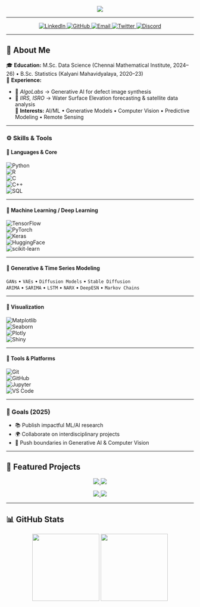 <!-- Header Banner -->
<p align="center">
  <img src="https://capsule-render.vercel.app/api?type=waving&height=300&color=gradient&text=Anushka%20Chakraborty&textBg=false&animation=blinking&section=header&desc=Machine%20Learning%20|%20Generative%20AI%20|%20Computer%20Vision%20|%20Applied%20Statistics" />
</p>

---
<p align="center">
  <a href="https://www.linkedin.com/in/anushka-chakraborty-5a9444213/" target="_blank">
    <img src="https://img.shields.io/badge/LinkedIn-Connect-blue?style=for-the-badge&logo=linkedin" alt="LinkedIn"/>
  </a>
  <a href="https://github.com/Anu589" target="_blank">
    <img src="https://img.shields.io/badge/GitHub-Follow-black?style=for-the-badge&logo=github" alt="GitHub"/>
  </a>
  <a href="mailto:anushka.chakraborty589@gmail.com">
    <img src="https://img.shields.io/badge/Email-Send%20Me%20a%20Mail-red?style=for-the-badge&logo=gmail" alt="Email"/>
  </a>
  <a href="https://twitter.com/Anushka_589" target="_blank">
    <img src="https://img.shields.io/badge/Twitter-Follow%20Me-1DA1F2?style=for-the-badge&logo=twitter" alt="Twitter"/>
  </a>
  <a href="https://discord.com/users/anushka_5890" target="_blank">
    <img src="https://img.shields.io/badge/Discord-Join%20Me-5865F2?style=for-the-badge&logo=discord&logoColor=white" alt="Discord"/>
  </a>
</p>

---

## 📝 About Me  

🎓 **Education:** M.Sc. Data Science (Chennai Mathematical Institute, 2024–26) • B.Sc. Statistics (Kalyani Mahavidyalaya, 2020–23)  
💼 **Experience:**  
- 🧪 *AlgoLabs* → Generative AI for defect image synthesis  
- 🌊 *IIRS, ISRO* → Water Surface Elevation forecasting & satellite data analysis  
🔬 **Interests:** AI/ML • Generative Models • Computer Vision • Predictive Modeling • Remote Sensing  

---

### ⚙️ Skills & Tools  

#### 🔹 Languages & Core  
![Python](https://img.shields.io/badge/Python-3776AB?style=for-the-badge&logo=python&logoColor=white)  
![R](https://img.shields.io/badge/R-276DC3?style=for-the-badge&logo=r&logoColor=white)  
![C](https://img.shields.io/badge/C-00599C?style=for-the-badge&logo=c&logoColor=white)  
![C++](https://img.shields.io/badge/C++-00599C?style=for-the-badge&logo=cplusplus&logoColor=white)  
![SQL](https://img.shields.io/badge/SQL-003B57?style=for-the-badge&logo=mysql&logoColor=white)  

---

#### 🔹 Machine Learning / Deep Learning  
![TensorFlow](https://img.shields.io/badge/TensorFlow-FF6F00?style=for-the-badge&logo=tensorflow&logoColor=white)  
![PyTorch](https://img.shields.io/badge/PyTorch-EE4C2C?style=for-the-badge&logo=pytorch&logoColor=white)  
![Keras](https://img.shields.io/badge/Keras-D00000?style=for-the-badge&logo=keras&logoColor=white)  
![HuggingFace](https://img.shields.io/badge/HuggingFace-FECC00?style=for-the-badge&logo=huggingface&logoColor=black)  
![scikit-learn](https://img.shields.io/badge/scikit--learn-F7931E?style=for-the-badge&logo=scikit-learn&logoColor=white)  

---

#### 🔹 Generative & Time Series Modeling  
`GANs` • `VAEs` • `Diffusion Models` • `Stable Diffusion`  
`ARIMA` • `SARIMA` • `LSTM` • `NARX` • `DeepESN` • `Markov Chains`  

---

#### 🔹 Visualization  
![Matplotlib](https://img.shields.io/badge/Matplotlib-013243?style=for-the-badge&logo=plotly&logoColor=white)  
![Seaborn](https://img.shields.io/badge/Seaborn-0E77B2?style=for-the-badge&logo=seaborn&logoColor=white)  
![Plotly](https://img.shields.io/badge/Plotly-3F4F75?style=for-the-badge&logo=plotly&logoColor=white)  
![Shiny](https://img.shields.io/badge/Shiny-R-blue?style=for-the-badge&logo=r&logoColor=white)  

---

#### 🔹 Tools & Platforms  
![Git](https://img.shields.io/badge/Git-F05032?style=for-the-badge&logo=git&logoColor=white)  
![GitHub](https://img.shields.io/badge/GitHub-181717?style=for-the-badge&logo=github&logoColor=white)  
![Jupyter](https://img.shields.io/badge/Jupyter-F37626?style=for-the-badge&logo=jupyter&logoColor=white)  
![VS Code](https://img.shields.io/badge/VS%20Code-007ACC?style=for-the-badge&logo=visual-studio-code&logoColor=white)  

---

### 🎯 Goals (2025)  
- 📚 Publish impactful ML/AI research  
- 🌍 Collaborate on interdisciplinary projects  
- 🚀 Push boundaries in Generative AI & Computer Vision  

---

## 📂 Featured Projects  

<p align="center">
  <a href="https://github.com/Anu589/Repo1">
    <img src="https://github-readme-stats.vercel.app/api/pin/?username=Anu589&repo=Repo1&theme=radical&hide_border=true" />
  </a>
  <a href="https://github.com/Anu589/Repo2">
    <img src="https://github-readme-stats.vercel.app/api/pin/?username=Anu589&repo=Repo2&theme=radical&hide_border=true" />
  </a>
</p>

<p align="center">
  <a href="https://github.com/Anu589/Repo3">
    <img src="https://github-readme-stats.vercel.app/api/pin/?username=Anu589&repo=Repo3&theme=radical&hide_border=true" />
  </a>
  <a href="https://github.com/Anu589/Repo4">
    <img src="https://github-readme-stats.vercel.app/api/pin/?username=Anu589&repo=Repo4&theme=radical&hide_border=true" />
  </a>
</p>

---

## 📊 GitHub Stats  

<p align="center">
  <img src="https://github-readme-stats.vercel.app/api?username=Anu589&show_icons=true&theme=radical&hide_border=true" height="180"/>
  <img src="https://github-readme-stats.vercel.app/api/top-langs/?username=Anu589&layout=compact&theme=radical&hide_border=true" height="180"/>
</p>

